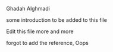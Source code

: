 Ghadah Alghmadi 

some introduction to be added to this file


Edit this file more and more

forgot to add the reference, Oops
